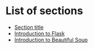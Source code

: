 # List of sections

- [Section title](filename.md)
- [Introduction to Flask](flask.md)
- [Introduction to Beautiful Soup](bs.md)
